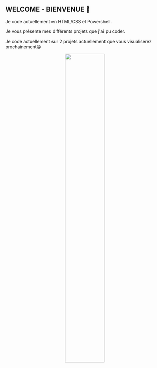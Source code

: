 <!-- Description-->
## WELCOME - BIENVENUE 👋  

<p>Je code actuellement en HTML/CSS et Powershell.</p>
<p>Je vous présente mes différents projets que j'ai pu coder.</p>
<p>Je code actuellement sur 2 projets actuellement que vous visualiserez prochainement😁</p>  
<div style="text-align: center;">
    <img width="50%" src="https://media2.giphy.com/media/v1.Y2lkPTc5MGI3NjExOW4xbXhwdDRiejM4NmVyY21tc3d2a3dpbjRoYWJ2OXN5cW5qaWxjMCZlcD12MV9pbnRlcm5hbF9naWZfYnlfaWQmY3Q9Zw/yl3XErRq8qmmA/giphy.gif">
</div>
<!--

Here are some ideas to get you started:
- 🔭 I’m currently working on ...
- 🌱 I’m currently learning ...
- 👯 I’m looking to collaborate on ...
- 🤔 I’m looking for help with ...
- 💬 Ask me about ...
- 📫 How to reach me: ...
- 😄 Pronouns: ...
- ⚡ Fun fact: ...
-->
